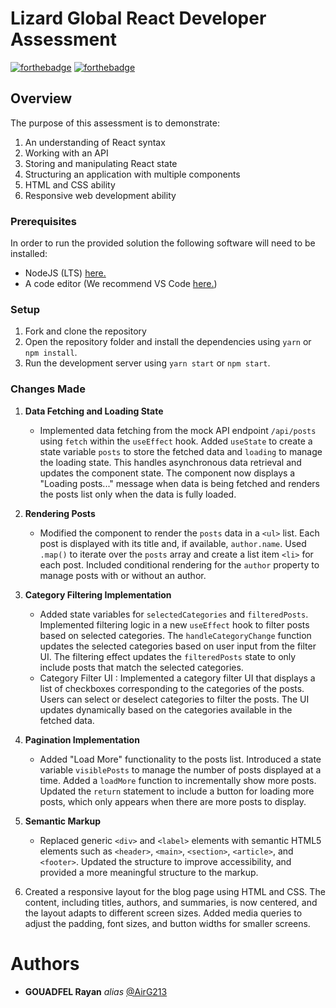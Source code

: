# Lizard Global React Developer Assessment

[![forthebadge](http://forthebadge.com/images/badges/built-with-love.svg)](http://forthebadge.com) [![forthebadge](http://forthebadge.com/images/badges/powered-by-electricity.svg)](http://forthebadge.com)

## Overview

The purpose of this assessment is to demonstrate:

1. An understanding of React syntax
2. Working with an API
3. Storing and manipulating React state
4. Structuring an application with multiple components
5. HTML and CSS ability
6. Responsive web development ability

### Prerequisites

In order to run the provided solution the following software will need to be installed:

- NodeJS (LTS) [here.](https://nodejs.org/en/)
- A code editor (We recommend VS Code [here.](https://code.visualstudio.com/))

### Setup

1. Fork and clone the repository
2. Open the repository folder and install the dependencies using `yarn` or `npm install`.
3. Run the development server using `yarn start` or `npm start`.

### Changes Made

1. **Data Fetching and Loading State**
   - Implemented data fetching from the mock API endpoint `/api/posts` using `fetch` within the `useEffect` hook. Added `useState` to create a state variable `posts` to store the fetched data and `loading` to manage the loading state. This handles asynchronous data retrieval and updates the component state. The component now displays a "Loading posts..." message when data is being fetched and renders the posts list only when the data is fully loaded.

2. **Rendering Posts**
   - Modified the component to render the `posts` data in a `<ul>` list. Each post is displayed with its title and, if available, `author.name`. Used `.map()` to iterate over the `posts` array and create a list item `<li>` for each post. Included conditional rendering for the `author` property to manage posts with or without an author.

3. **Category Filtering Implementation**
   - Added state variables for `selectedCategories` and `filteredPosts`. Implemented filtering logic in a new `useEffect` hook to filter posts based on selected categories. The `handleCategoryChange` function updates the selected categories based on user input from the filter UI. The filtering effect updates the `filteredPosts` state to only include posts that match the selected categories.
   - Category Filter UI : Implemented a category filter UI that displays a list of checkboxes corresponding to the categories of the posts. Users can select or deselect categories to filter the posts. The UI updates dynamically based on the categories available in the fetched data.

4. **Pagination Implementation**
   - Added "Load More" functionality to the posts list. Introduced a state variable `visiblePosts` to manage the number of posts displayed at a time. Added a `loadMore` function to incrementally show more posts. Updated the `return` statement to include a button for loading more posts, which only appears when there are more posts to display.

5. **Semantic Markup**
   - Replaced generic `<div>` and `<label>` elements with semantic HTML5 elements such as `<header>`, `<main>`, `<section>`, `<article>`, and `<footer>`. Updated the structure to improve accessibility, and provided a more meaningful structure to the markup.

6. Created a responsive layout for the blog page using HTML and CSS. The content, including titles, authors, and summaries, is now centered, and the layout adapts to different screen sizes. Added media queries to adjust the padding, font sizes, and button widths for smaller screens.

# Authors 
* **GOUADFEL Rayan** _alias_ [@AirG213](https://github.com/AirG213)
